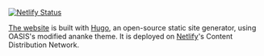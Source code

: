 [![Netlify Status](https://api.netlify.com/api/v1/badges/90a0d66b-c3a1-4ec0-a373-beb8e81f5b61/deploy-status)](https://app.netlify.com/sites/jolly-morse-8a394d/deploys)

[The website](https://www.baseline-protocol.org/) is built with [Hugo](https://gohugo.io/), an open-source static site generator, using OASIS's modified ananke theme. It is deployed on [Netlify](https://www.netlify.com/)'s Content Distribution Network. 

